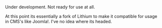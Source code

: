 Under development. Not ready for use at all.

At this point its essentially a fork of Lithium to make it compatible for usage in CMS's like Joomla!. I've no idea where its headed.